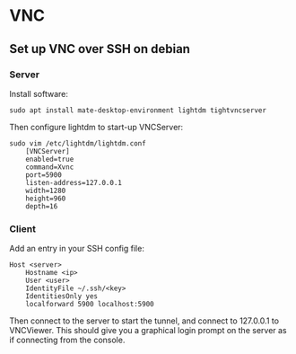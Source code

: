 # VNC
## Set up VNC over SSH on debian
### Server
Install software:
```
sudo apt install mate-desktop-environment lightdm tightvncserver
```

Then configure lightdm to start-up VNCServer:
```
sudo vim /etc/lightdm/lightdm.conf
    [VNCServer]
    enabled=true
    command=Xvnc
    port=5900
    listen-address=127.0.0.1
    width=1280
    height=960
    depth=16
```

### Client
Add an entry in your SSH config file:
```
Host <server>
    Hostname <ip>
    User <user>
    IdentityFile ~/.ssh/<key>
    IdentitiesOnly yes
    localforward 5900 localhost:5900
```

Then connect to the server to start the tunnel, and connect to 127.0.0.1 to VNCViewer. This should give you a graphical login prompt on the server as if connecting from the console.
